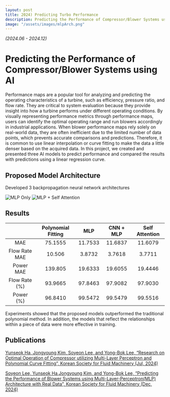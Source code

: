 ```yaml
---
layout: post
title: 2024) Predicting Turbo Performance
description: Predicting the Performance of Compressor/Blower Systems using AI
image: "/assets/images/mlpArch.png"
---
```

*(2024.06 - 2024.12)*

Predicting the Performance of Compressor/Blower Systems using AI
============

Performance maps are a popular tool for analyzing and predicting the operating characteristics of a turbine, such as efficiency, pressure ratio, and flow rate. They are critical to system evaluation because they provide insight into how a turbine performs under different operating conditions. By visually representing performance metrics through performance maps, users can identify the optimal operating range and run blowers accordingly in industrial applications. When blower performance maps rely solely on real-world data, they are often inefficient due to the limited number of data points, which prevents accurate comparisons and predictions. Therefore, it is common to use linear interpolation or curve fitting to make the data a little denser based on the acquired data. In this project, we created and presented three AI models to predict performance and compared the results with predictions using a linear regression curve. 


Proposed Model Architecture
------------

Developed 3 backpropagation neural network architectures

![MLP Only](https://soysilver.github.io/soysilvery/assets/images/Architecture.png)
![MLP + Self Attention](https://soysilver.github.io/soysilvery/assets/images/mlpAttention.png)




Results
------------

|          | Polynomial Fitting |MLP| CNN + MLP |Self Attention|
|:--------:|:-------:|:-------:|:--------:|:-------:|
|    MAE   | 75.1555 | 11.7533 | 11.6837 | 11.6079 |
| Flow Rate MAE | 10.506 |3.8732 | 3.7618 | 3.7711 |
| Power MAE | 139.805 | 19.6333 | 19.6055 | 19.4446|
| Flow Rate (%)| 93.9665 | 97.8463 | 97.9082 |97.9030 |
| Power (%)| 96.8410 | 99.5472 | 99.5479 | 99.5516 |

Experiments showed that the proposed models outperformed the traditional polynomial method. 
In addition, the models that reflect the relationships within a piece of data were more effective in training.


Publications
------------

[Yunseok Ha, Jongyoung Kim, Soyeon Lee, and Yong-Bok Lee, “Research on Optimal Operation of Compressor utilizing Multi-Layer Perceptron and Polynomial Curve Fitting”, Korean Society for Fluid Machinery (Jul, 2024)](https://www.dbpia.co.kr/journal/articleDetail?nodeId=NODE11935183)
<br>

[Soyeon Lee, Yunseok Ha,Jongyoung Kim, and Yong-Bok Lee, “Predicting the Performance of Blower Systems using Multi-Layer-Perceptron(MLP) Architecture with Real Data”, Korean Society for Fluid Machinery (Dec, 2024)]()
